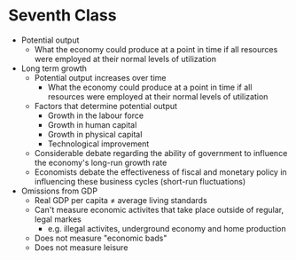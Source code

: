 # Seventh Class
* Potential output
  * What the economy could produce at a point in time if all resources were employed at their normal levels of utilization
* Long term growth
  * Potential output increases over time
    * What the economy could produce at a point in time if all resources were employed at their normal levels of utilization
  * Factors that determine potential output
    * Growth in the labour force
    * Growth in human capital
    * Growth in physical capital
    * Technological improvement
  * Considerable debate regarding the ability of government to influence the economy's long-run growth rate
  * Economists debate the effectiveness of fiscal and monetary policy in influencing these business cycles (short-run fluctuations)
* Omissions from GDP
  * Real GDP per capita $\neq$ average living standards
  * Can't measure economic activites that take place outside of regular, legal markes
    * e.g. illegal activites, underground economy and home production
  * Does not measure "economic bads"
  * Does not measure leisure